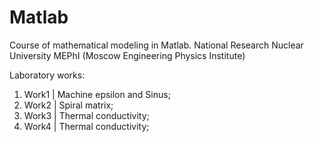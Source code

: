 # Matlab
Course of mathematical modeling in Matlab. National Research Nuclear University MEPhI (Moscow Engineering Physics Institute)

Laboratory works:
1. Work1 | Machine epsilon and Sinus;
2. Work2 | Spiral matrix;
3. Work3 | Thermal conductivity;
4. Work4 | Thermal conductivity;